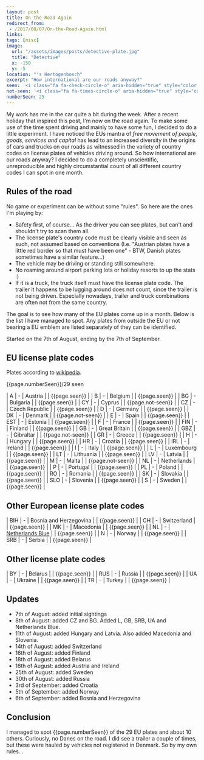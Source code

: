 ```yaml
---
layout: post
title: On the Road Again
redirect_from:
 - /2017/08/07/On-the-Road-Again.html
links:
tags: [misc]
image: 
  url: "/assets/images/posts/detective-plate.jpg"
  title: "Detective"
  x: -150
  y: -5
location: "'s Hertogenbosch"
excerpt: "How international are our roads anyway?"
seen: '<i class="fa fa-check-circle-o" aria-hidden="true" style="color: green"></i>'
not-seen: '<i class="fa fa-times-circle-o" aria-hidden="true" style="color: red"></i>'
numberSeen: 25
---
```

My work has me in the car quite a bit during the week. After a recent holiday that inspired this post, I'm now on the road again. To make some use of the time spent driving and mainly to have some fun, I decided to do a little experiment. I have noticed the EUs mantra of *free movement of people, goods, services and capital* has lead to an increased diversity in the origins of cars and trucks on our roads as witnessed in the variety of country codes on license plates of vehicles driving around. So how international are our roads anyway? I decided to do a completely unscientific, unreproducible and highly circumstantial count of all different country codes I can spot in one month.

## Rules of the road
No game or experiment can be without some "rules". So here are the ones I'm playing by:
* Safety first, of course... As the driver you can see plates, but can't and shouldn't try to scan them all.
* The license plate's country code must be clearly visible and seen as such, not assumed based on conventions (I.e. "Austrian plates have a little red border so that must have been one" - BTW, Danish plates sometimes have a similar feature...)
* The vehicle may be driving or standing still somewhere.
* No roaming around airport parking lots or holiday resorts to up the stats :)
* If it is a truck, the truck itself must have the license plate code. The trailer it happens to be lugging around does not count, since the trailer is not being driven. Especially nowadays, trailer and truck combinations are often not from the same country.

The goal is to see how many of the EU plates come up in a month. Below is the list I have managed to spot. Any plates from outside the EU or not bearing a EU emblem are listed separately of they can be identified.

Started on the 7th of August, ending by the 7th of September.

## EU license plate codes

Plates according to [wikipedia][wikipedia-plates].

<div class="progress">
  <div class="progress-bar progress-bar-success progress-bar-striped" role="progressbar" aria-valuenow="{{page.numberSeen}}" aria-valuemin="0" aria-valuemax="29" style="width: 100%">
    {{page.numberSeen}}/29 seen
  </div>
</div>

| A | - | Austria  | | {{page.seen}} |
| B | - | Belgium  | | {{page.seen}} |
| BG | - | Bulgaria  | | {{page.seen}} |
| CY | - | Cyprus  | | {{page.not-seen}} |
| CZ | - | Czech Republic  | | {{page.seen}} |
| D | - | Germany  | | {{page.seen}} |
| DK | - | Denmark  | | {{page.not-seen}} |
| E | - | Spain  | | {{page.seen}} |
| EST | - | Estonia  | | {{page.seen}} |
| F | - | France  | | {{page.seen}} |
| FIN | - | Finland  | | {{page.seen}} |
| GB | - | Great Britain  | | {{page.seen}} |
| GBZ | - | Gibraltar  | | {{page.not-seen}} |
| GR | - | Greece  | | {{page.seen}} |
| H | - | Hungary  | | {{page.seen}} |
| HR | - | Croatia  | | {{page.seen}} |
| IRL | - | Ireland  | | {{page.seen}} |
| I | - | Italy  | | {{page.seen}} |
| L | - | Luxembourg  | | {{page.seen}} |
| LT | - | Lithuania  | | {{page.seen}} |
| LV | - | Latvia  | | {{page.seen}} |
| M | - | Malta  | | {{page.not-seen}} |
| NL | - | Netherlands  | | {{page.seen}} |
| P | - | Portugal  | | {{page.seen}} |
| PL | - | Poland  | | {{page.seen}} |
| RO | - | Romania  | | {{page.seen}} |
| SK | - | Slovakia  | | {{page.seen}} |
| SLO | - | Slovenia  | | {{page.seen}} |
| S | - | Sweden  | | {{page.seen}} |

## Other European license plate codes

| BIH | - | Bosnia and Herzegovina  | | {{page.seen}} |
| CH | - | Switzerland  | | {{page.seen}} |
| MK | - | Macedonia  | | {{page.seen}} |
| NL | - | [Netherlands Blue][nl-blue] | | {{page.seen}} |
| N | - | Norway | | {{page.seen}} |
| SRB | - | Serbia  | | {{page.seen}} |

## Other license plate codes

| BY | - | Belarus  | | {{page.seen}} |
| RUS | - | Russia  | | {{page.seen}} |
| UA | - | Ukraine  | | {{page.seen}} |
| TR | - | Turkey  | | {{page.seen}} |

## Updates
* 7th of August: added initial sightings
* 8th of August: added CZ and BG. Added L, GB, SRB, UA and Netherlands Blue.
* 11th of August: added Hungary and Latvia. Also added Macedonia and Slovenia.
* 14th of August: added Switzerland
* 16th of August: added Finland
* 18th of August: added Belarus
* 18th of August: added Austria and Ireland
* 25th of August: added Sweden
* 30th of August: added Russia
* 3rd of September: added Croatia
* 5th of September: added Norway
* 6th of September: added Bosnia and Herzegovina

## Conclusion
I managed to spot {{page.numberSeen}} of the 29 EU plates and about 10 others. Curiously, no Danes on the road. I did see a trailer a couple of times, but these were hauled by vehicles not registered in Denmark. So by my own rules...

[wikipedia-plates]: https://en.wikipedia.org/wiki/Vehicle_registration_plates_of_Europe "Vehicle registration plates of Europe"
[nl-blue]: https://en.m.wikipedia.org/wiki/Vehicle_registration_plates_of_the_Netherlands "Vehicle registration plates of the Netherlands"
